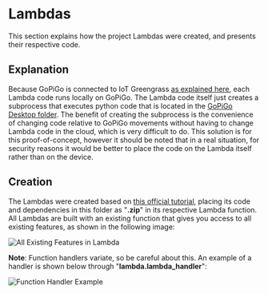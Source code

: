 # Lambdas

This section explains how the project Lambdas were created, and presents their respective code.

## Explanation

Because GoPiGo is connected to IoT Greengrass [as explained here](https://github.com/l-silvestre/fikalab/tree/master/Cloud), each Lambda code runs locally on GoPiGo. The Lambda code itself just creates a subprocess that executes python code that is located in the [GoPiGo Desktop folder](https://github.com/l-silvestre/fikalab/tree/master/Cloud/GoPiGo). The benefit of creating the subprocess is the convenience of changing code relative to GoPiGo movements without having to change Lambda code in the cloud, which is very difficult to do. This solution is for this proof-of-concept, however it should be noted that in a real situation, for security reasons it would be better to place the code on the Lambda itself rather than on the device.

## Creation

The Lambdas were created based on [this official tutorial](https://docs.aws.amazon.com/greengrass/latest/developerguide/module3-II.html), 
placing its code and dependencies in this folder as "**.zip**" in its respective Lambda function.
All Lambdas are built with an existing function that gives you access to all existing features, as shown in the following image:

![All Existing Features in Lambda](https://github.com/l-silvestre/fikalab/blob/master/Cloud/Images/image7.png)

**Note**: Function handlers variate, so be careful about this. An example of a handler is shown below through "**lambda.lambda_handler**":

![Function Handler Example](https://github.com/l-silvestre/fikalab/blob/master/Cloud/Images/image8.png)
